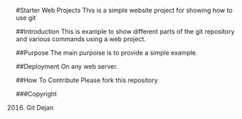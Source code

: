#Starter Web Projects
This is a simple website project for showing how to use git

##Introduction
This is example to show different parts of the git repository and various commands using a web project.

##Purpose
The main purpoise is to provide a simple example.

##Deployment
On any web server.

##How To Contribute
Please fork this repository

###Copyright

2016. Git Dejan